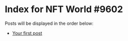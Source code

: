 # Index for NFT World #9602
Posts will be displayed in the order below:

- [Your first post](./001-first.md)

